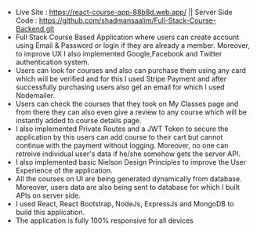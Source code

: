 * Live Site : https://react-course-app-88b8d.web.app/ || Server Side Code : https://github.com/shadmansaalim/Full-Stack-Course-Backend.git
* Full Stack Course Based Application where users can create account using Email & Password or login if they are already a member. Moreover, to improve UX I also implemented Google,Facebook and Twitter authentication system.
* Users can look for courses and also can purchase them using any card which will be verified and for this I used Stripe Payment and after successfully purchasing users also get an email for which I used Nodemailer.
* Users can check the courses that they took on My Classes page and from there they can also even give a review to any course which will be instantly added to course details page.
* I also implemented Private Routes and a JWT Token to secure the application by this users can add course to their cart but cannot continue with the payment without logging. Moreover, no one can retreive individual user's data if he/she somehow gets the server API.
* I also implemented basic Nielson Design Principles to improve the User Experience of the application.
* All the courses on UI are being generated dynamically from database. Moreover, users data are also being sent to database for which I built APIs on server side.
* I used React, React Bootstrap, NodeJs, ExpressJs and MongoDB to build this application.
* The application is fully 100% responsive for all devices
